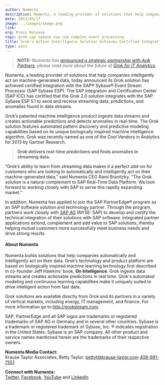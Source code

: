 ```yaml
---
author: Numenta
description: Numenta, a leading provider of solutions that help companies intelligently act on machine-generated data, today announced its Grok solution has achieved certified integration
date: 2013/05/17
image: ../images/image.png
link:
org: Press Release
tags: grok sap sybase esp cep complex event processing
title: Grok’s Action Intelligence Solution Achieves Certified Integration with SAP® Sybase ESP Complex Event Processing Platform
type: post
---
```


> **NOTE:** *Numenta has [announced a strategic partnership with Avik
  Partners](/press/2015/08/19/numenta-announces-licensing-of-grok-for-it-to-avik-partners/),
  please read more about the future of
  [Grok for IT Analytics](http://grokstream.com).*

Numenta, a leading provider of solutions
that help companies intelligently act on machine-generated data, today announced
its Grok solution has achieved certified integration with the SAP® Sybase® Event
Stream Processor (SAP Sybase ESP). The SAP Integration and Certification Center
(SAP ICC) has certified that the Grok 2.0 solution integrates with the SAP
Sybase ESP 5.1 to send and receive streaming data, predictions, and anomalies
found in data streams.

Grok’s patented machine intelligence product ingests data streams and creates
actionable predictions and detects anomalies in real-time. The Grok solution
features automated pattern discovery and predictive modeling capabilities based
on its unique biologically inspired machine intelligence algorithm. Grok was
recently named as one of the Cool Vendors in Analytics for 2013 by Gartner
Research.

> **Grok delivers real-time predictions and finds anomalies in streaming data.**

“Grok’s ability to learn from streaming data makes it a perfect add-on for
customers who are looking to automatically and intelligently act on their
machine-generated data,” said Numenta CEO Rami Branitzky. “The Grok solution is
a natural complement to SAP Real-Time Data Platform. We look forward to working
closely with SAP to serve this rapidly expanding market.”

In addition, Numenta has applied to join the SAP PartnerEdge® program as an SAP
software solution and technology partner. Through the program, partners work
closely with [SAP AG](http://sap.com) (NYSE: SAP) to develop and
certify the technical integration of their solutions with SAP software.
Integrated partner applications extend, complement and add value to SAP
solutions, thereby helping mutual customers more successfully meet business
needs and drive strong results.

#### About Numenta

Numenta builds solutions that help companies automatically and intelligently act
on their data. Grok’s technology and product platform are based on biologically
inspired machine learning technology first described in co-founder Jeff Hawkins’
book, **On Intelligence**. Grok ingests data streams and creates actionable
predictions in real time. Grok's automated modeling and continuous learning
capabilities make it uniquely suited to drive intelligent action from fast data.

Grok solutions are available directly from Grok and its partners in a variety of
vertical markets, including energy, IT management, and finance. For more
information go to http://grokstream.com.

SAP, PartnerEdge and all SAP logos are trademarks or registered trademarks of
SAP AG in Germany and in several other countries. Sybase is a trademark or
registered trademark of Sybase, Inc. ® indicates registration in the United
States. Sybase is an SAP company. All other product and service names mentioned
herein are the trademarks of their respective owners.

**Numenta Media Contact:** <br/>
Krause Taylor Associates,
Betty Taylor:
[bettyt@krause-taylor.com](mailto:bettyt@krause-taylor.com)
[408-981-7551](tel:+1-408-981-7551)

**Connect with Numenta:** <br/>
[Twitter](https://twitter.com/numenta),
[Facebook](https://www.facebook.com/pages/Numenta/321559142118?ref=br_tf),
[YouTube](https://www.youtube.com/user/numenta) and
[LinkedIn](https://www.linkedin.com/company/numenta)
